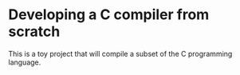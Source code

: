 # Developing a C compiler from scratch

This is a toy project that will compile a subset of the C programming language.


